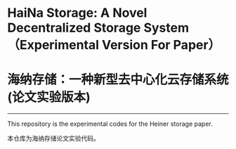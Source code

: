 # HaiNa Storage: A Novel Decentralized Storage System （Experimental Version For Paper）

# 海纳存储：一种新型去中心化云存储系统(论文实验版本)


---

 
This repository is the experimental codes for the Heiner storage paper.
 
 

本仓库为海纳存储论文实验代码。


